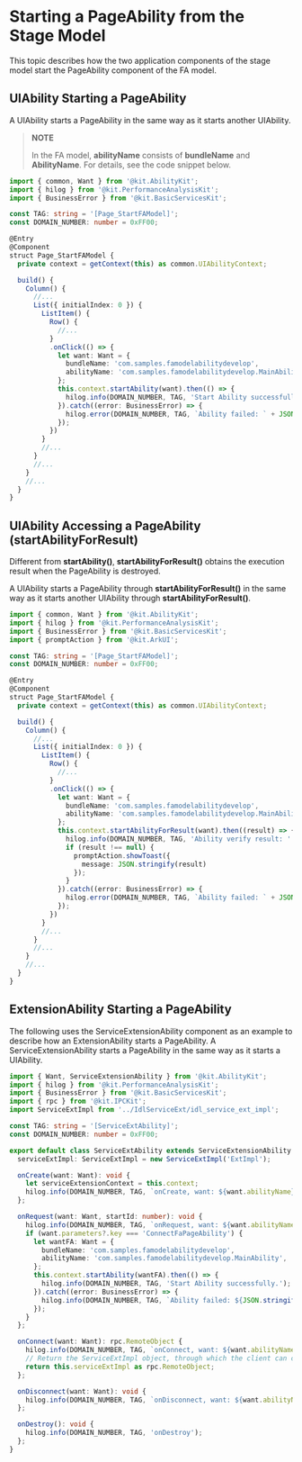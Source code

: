 # Starting a PageAbility from the Stage Model


This topic describes how the two application components of the stage model start the PageAbility component of the FA model.


## UIAbility Starting a PageAbility

A UIAbility starts a PageAbility in the same way as it starts another UIAbility.

> **NOTE**
> 
> In the FA model, **abilityName** consists of **bundleName** and **AbilityName**. For details, see the code snippet below.

```ts
import { common, Want } from '@kit.AbilityKit';
import { hilog } from '@kit.PerformanceAnalysisKit';
import { BusinessError } from '@kit.BasicServicesKit';

const TAG: string = '[Page_StartFAModel]';
const DOMAIN_NUMBER: number = 0xFF00;

@Entry
@Component
struct Page_StartFAModel {
  private context = getContext(this) as common.UIAbilityContext;

  build() {
    Column() {
      //...
      List({ initialIndex: 0 }) {
        ListItem() {
          Row() {
            //...
          }
          .onClick(() => {
            let want: Want = {
              bundleName: 'com.samples.famodelabilitydevelop',
              abilityName: 'com.samples.famodelabilitydevelop.MainAbility'
            };
            this.context.startAbility(want).then(() => {
              hilog.info(DOMAIN_NUMBER, TAG, 'Start Ability successfully.');
            }).catch((error: BusinessError) => {
              hilog.error(DOMAIN_NUMBER, TAG, `Ability failed: ` + JSON.stringify(error));
            });
          })
        }
        //...
      }
      //...
    }
    //...
  }
}
```


## UIAbility Accessing a PageAbility (startAbilityForResult)

Different from **startAbility()**, **startAbilityForResult()** obtains the execution result when the PageAbility is destroyed.

A UIAbility starts a PageAbility through **startAbilityForResult()** in the same way as it starts another UIAbility through **startAbilityForResult()**.


```ts
import { common, Want } from '@kit.AbilityKit';
import { hilog } from '@kit.PerformanceAnalysisKit';
import { BusinessError } from '@kit.BasicServicesKit';
import { promptAction } from '@kit.ArkUI';

const TAG: string = '[Page_StartFAModel]';
const DOMAIN_NUMBER: number = 0xFF00;

@Entry
@Component
struct Page_StartFAModel {
  private context = getContext(this) as common.UIAbilityContext;

  build() {
    Column() {
      //...
      List({ initialIndex: 0 }) {
        ListItem() {
          Row() {
            //...
          }
          .onClick(() => {
            let want: Want = {
              bundleName: 'com.samples.famodelabilitydevelop',
              abilityName: 'com.samples.famodelabilitydevelop.MainAbility',
            };
            this.context.startAbilityForResult(want).then((result) => {
              hilog.info(DOMAIN_NUMBER, TAG, 'Ability verify result: ' + JSON.stringify(result));
              if (result !== null) {
                promptAction.showToast({
                  message: JSON.stringify(result)
                });
              }
            }).catch((error: BusinessError) => {
              hilog.error(DOMAIN_NUMBER, TAG, `Ability failed: ` + JSON.stringify(error));
            });
          })
        }
        //...
      }
      //...
    }
    //...
  }
}
```


## ExtensionAbility Starting a PageAbility

The following uses the ServiceExtensionAbility component as an example to describe how an ExtensionAbility starts a PageAbility. A ServiceExtensionAbility starts a PageAbility in the same way as it starts a UIAbility.


```ts
import { Want, ServiceExtensionAbility } from '@kit.AbilityKit';
import { hilog } from '@kit.PerformanceAnalysisKit';
import { BusinessError } from '@kit.BasicServicesKit';
import { rpc } from '@kit.IPCKit';
import ServiceExtImpl from '../IdlServiceExt/idl_service_ext_impl';

const TAG: string = '[ServiceExtAbility]';
const DOMAIN_NUMBER: number = 0xFF00;

export default class ServiceExtAbility extends ServiceExtensionAbility {
  serviceExtImpl: ServiceExtImpl = new ServiceExtImpl('ExtImpl');

  onCreate(want: Want): void {
    let serviceExtensionContext = this.context;
    hilog.info(DOMAIN_NUMBER, TAG, `onCreate, want: ${want.abilityName}`);
  };

  onRequest(want: Want, startId: number): void {
    hilog.info(DOMAIN_NUMBER, TAG, `onRequest, want: ${want.abilityName}`);
    if (want.parameters?.key === 'ConnectFaPageAbility') {
      let wantFA: Want = {
        bundleName: 'com.samples.famodelabilitydevelop',
        abilityName: 'com.samples.famodelabilitydevelop.MainAbility',
      };
      this.context.startAbility(wantFA).then(() => {
        hilog.info(DOMAIN_NUMBER, TAG, 'Start Ability successfully.');
      }).catch((error: BusinessError) => {
        hilog.info(DOMAIN_NUMBER, TAG, `Ability failed: ${JSON.stringify(error)}`);
      });
    }
  };

  onConnect(want: Want): rpc.RemoteObject {
    hilog.info(DOMAIN_NUMBER, TAG, `onConnect, want: ${want.abilityName}`);
    // Return the ServiceExtImpl object, through which the client can communicate with the ServiceExtensionAbility.
    return this.serviceExtImpl as rpc.RemoteObject;
  };

  onDisconnect(want: Want): void {
    hilog.info(DOMAIN_NUMBER, TAG, `onDisconnect, want: ${want.abilityName}`);
  };

  onDestroy(): void {
    hilog.info(DOMAIN_NUMBER, TAG, 'onDestroy');
  };
}
```
